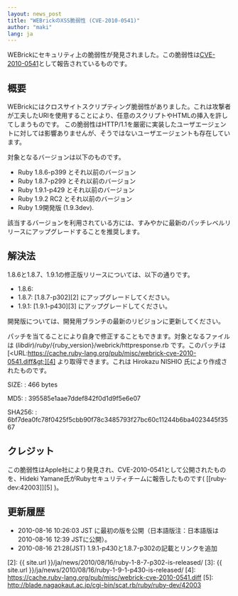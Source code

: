 ```yaml
---
layout: news_post
title: "WEBrickのXSS脆弱性 (CVE-2010-0541)"
author: "maki"
lang: ja
---
```


WEBrickにセキュリティ上の脆弱性が発見されました。この脆弱性は[CVE-2010-0541][1]として報告されているものです。

## 概要

WEBrickにはクロスサイトスクリプティング脆弱性がありました。これは攻撃者が工夫したURIを使用することにより、任意のスクリプトやHTMLの挿入を許してしまうものです。
この脆弱性はHTTP/1.1を厳密に実装したユーザエージェントに対しては影響ありませんが、そうではないユーザエージェントも存在しています。

対象となるバージョンは以下のものです。

* Ruby 1.8.6-p399 とそれ以前のバージョン
* Ruby 1.8.7-p299 とそれ以前のバージョン
* Ruby 1.9.1-p429 とそれ以前のバージョン
* Ruby 1.9.2 RC2 とそれ以前のバージョン
* Ruby 1.9開発版 (1.9.3dev).

該当するバージョンを利用されている方には、すみやかに最新のパッチレベルリリースにアップグレードすることを推奨します。

## 解決法

1\.8.6と1.8.7、1.9.1の修正版リリースについては、以下の通りです。

* 1\.8.6:
* 1\.8.7: [1.8.7-p302][2] にアップグレードしてください。
* 1\.9.1: [1.9.1-p430][3] にアップグレードしてください。

開発版については、開発用ブランチの最新のリビジョンに更新してください。

パッチを当てることにより自身で修正することもできます。対象となるファイルは
$(libdir)/ruby/$\{ruby\_version}/webrick/httpresponse.rb です。このパッチは
[&lt;URL:https://cache.ruby-lang.org/pub/misc/webrick-cve-2010-0541.diff&gt;][4]
より取得できます。これは Hirokazu NISHIO 氏により作成されたものです。

SIZE:
: 466 bytes

MD5:
: 395585e1aae7ddef842f0d1d9f5e6e07

SHA256:
: 6bf7dea0fc78f0425f5cbb90f78c3485793f27bc60c11244b6ba4023445f3567

## クレジット

この脆弱性はApple社により発見され、CVE-2010-0541として公開されたものを、Hideki
Yamane氏がRubyセキュリティチームに報告したものです( [\[ruby-dev:42003\]][5] )。

## 更新履歴

* 2010-08-16 10:26:03 JST に最初の版を公開（日本語版注：日本語版は2010-08-16 12:39 JSTに公開）。
* 2010-08-16 21:28(JST) 1.9.1-p430と1.8.7-p302の記載とリンクを追加



[1]: http://cve.mitre.org/cgi-bin/cvename.cgi?name=CVE-2010-0541
[2]: {{ site.url }}/ja/news/2010/08/16/ruby-1-8-7-p302-is-released/
[3]: {{ site.url }}/ja/news/2010/08/16/ruby-1-9-1-p430-is-released/
[4]: https://cache.ruby-lang.org/pub/misc/webrick-cve-2010-0541.diff
[5]: http://blade.nagaokaut.ac.jp/cgi-bin/scat.rb/ruby/ruby-dev/42003

